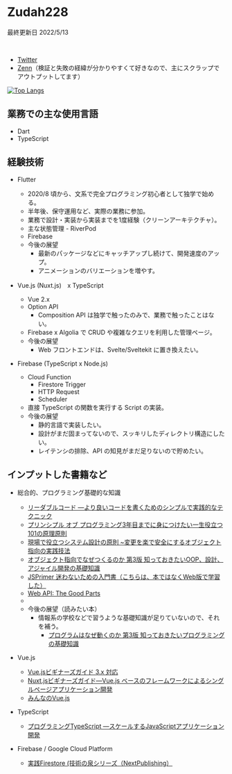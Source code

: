 <link href="style.css" rel="stylesheet"></link>

# Zudah228

最終更新日 2022/5/13

<br/>

- [Twitter](https://twitter.com/Zudah228)
- [Zenn](https://zenn.dev/zudah228?tab=scraps)（検証と失敗の経緯が分かりやすくて好きなので、主にスクラップでアウトプットしてます）

[![Top Langs](https://github-readme-stats.vercel.app/api/top-langs/?username=Zudah228&exclude_repo=SmashHelper-Hyosma&show_icons=true&theme=radical)](https://github.com/anuraghazra/github-readme-stats)

## 業務での主な使用言語
- Dart
- TypeScript

## 経験技術
- Flutter
  - 2020/8 頃から、文系で完全プログラミング初心者として独学で始める。
  - 半年後、保守運用など、実際の業務に参加。
  - 業務で設計・実装から実装までを1度経験（クリーンアーキテクチャ）。
  - 主な状態管理 - RiverPod
  - Firebase
  - 今後の展望
    - 最新のパッケージなどにキャッチアップし続けて、開発速度のアップ。
    - アニメーションのバリエーションを増やす。

- Vue.js (Nuxt.js)　x TypeScript
  - Vue 2.x
  - Option API
    - Composition API は独学で触ったのみで、業務で触ったことはない。
  - Firebase x Algolia で CRUD や複雑なクエリを利用した管理ページ。
  - 今後の展望
    - Web フロントエンドは、Svelte/Sveltekit に置き換えたい。

- Firebase (TypeScript x Node.js)
  - Cloud Function
    - Firestore Trigger
    - HTTP Request
    - Scheduler
  - 直接 TypeScript の関数を実行する Script の実装。
  - 今後の展望
    - 静的言語で実装したい。
    - 設計がまだ固まってないので、スッキリしたディレクトリ構造にしたい。
    - レイテンシの排除、API の知見がまだ足りないので貯めたい。

## インプットした書籍など
- 総合的、プログラミング基礎的な知識
  - [リーダブルコード ―より良いコードを書くためのシンプルで実践的なテクニック](https://www.amazon.co.jp/dp/4873115655/ref=cm_sw_em_r_mt_dp_F46MEGE6NZWD4SBD3R3Z)
  - [プリンシプル オブ プログラミング3年目までに身につけたい一生役立つ101の原理原則](https://www.amazon.co.jp/dp/4798046140/ref=cm_sw_em_r_mt_dp_ZNT5XTMDBDWR5CNXT60Z?_encoding=UTF8&psc=1)
  - [現場で役立つシステム設計の原則 ~変更を楽で安全にするオブジェクト指向の実践技法](https://www.amazon.co.jp/dp/477419087X/ref=cm_sw_em_r_mt_dp_1T8PC9E799A1W2AKDAX5?_encoding=UTF8&psc=1)
  - [オブジェクト指向でなぜつくるのか 第3版 知っておきたいOOP、設計、アジャイル開発の基礎知識](https://www.amazon.co.jp/dp/4296000187/ref=cm_sw_em_r_mt_dp_J5HBK4KEHZRQ5WH8SGJY?_encoding=UTF8&psc=1)
  - [JSPrimer 迷わないための入門書（こちらは、本ではなくWeb版で学習した）](https://jsprimer.net/)
  - [Web API: The Good Parts](https://www.amazon.co.jp/dp/4873116864/ref=cm_sw_em_r_mt_dp_PNVR1RKQ6C05W4CNNBYE?_encoding=UTF8&psc=1)
  -  
  - 今後の展望（読みたい本）
    - 情報系の学校などで習うような基礎知識が足りていないので、それを補う。
      - [プログラムはなぜ動くのか 第3版 知っておきたいプログラミングの基礎知識](https://www.amazon.co.jp/dp/4296000195/ref=cm_sw_em_r_mt_dp_WC5946VAREPY0S1P7J4K?_encoding=UTF8&psc=1)

- Vue.js
  - [Vue.jsビギナーズガイド 3.x 対応](https://www.amazon.co.jp/dp/4863543328/ref=cm_sw_em_r_mt_dp_RC1FRWZDGAF6R9FKMCZ7)
  - [Nuxt.jsビギナーズガイド―Vue.js ベースのフレームワークによるシングルページアプリケーション開発](https://www.amazon.co.jp/dp/4863542569/ref=cm_sw_em_r_mt_dp_8KXY7ERPEFZWG4KS234V?_encoding=UTF8&psc=1)
  - [みんなのVue.js](https://www.amazon.co.jp/dp/4297119021/ref=cm_sw_em_r_mt_dp_5AHXMJVZTABNE6Z2TNSC)

- TypeScript
  - [プログラミングTypeScript ―スケールするJavaScriptアプリケーション開発](https://www.amazon.co.jp/dp/4873119049/ref=cm_sw_em_r_mt_dp_H1BY8PV05P2PPR4B907D?_encoding=UTF8&psc=1)
 

- Firebase / Google Cloud Platform
  - [実践Firestore (技術の泉シリーズ（NextPublishing）](https://www.amazon.co.jp/dp/484437852X/ref=cm_sw_em_r_mt_dp_1XM1VC6ZDEGX5PZ94RTT?_encoding=UTF8&psc=1)

